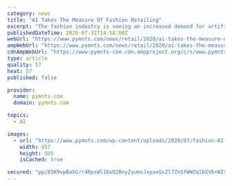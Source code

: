 ```yaml
---
category: news
title: "AI Takes The Measure Of Fashion Retailing"
excerpt: "The fashion industry is seeing an increased demand for artificial intelligence (AI), which can optimize inventory, identify trends and help personalize retail."
publishedDateTime: 2020-07-31T14:58:00Z
webUrl: "https://www.pymnts.com/news/retail/2020/ai-takes-the-measure-of-fashion-retailing/"
ampWebUrl: "https://www.pymnts.com/news/retail/2020/ai-takes-the-measure-of-fashion-retailing/amp/"
cdnAmpWebUrl: "https://www-pymnts-com.cdn.ampproject.org/c/s/www.pymnts.com/news/retail/2020/ai-takes-the-measure-of-fashion-retailing/amp/"
type: article
quality: 57
heat: 57
published: false

provider:
  name: pymnts.com
  domain: pymnts.com

topics:
  - AI

images:
  - url: "https://www.pymnts.com/wp-content/uploads/2020/07/fashion-AI-retail-457x305.jpg"
    width: 457
    height: 305
    isCached: true

secured: "pp/85K9vpBa5G/r4RpsWl16oO2BnyZyumsJxpaxQxZl7ZnSfWWZqlbSV6+WI9hf6ikFZjs+M/7MDEOhlkPRs7ZjhzqoTAcLr5D/ZDlYDJrm4MtqQmTgKPaaTSBkm6qch1AWpxcMm+8Bjk8McR8+hynIC46Dwk/lIwcCPxSAXlLk3sbJfEProNgI4DWstEamp4h3vCfvrINWJcD/W/JonH1THs6ANBahrn0UCfje0BqYnwGQQ8w498TZQCQlYUm4WZ5tDiJOmbPteykYVZKsj9u6AAU4NtIjLrvtsR7+N2y8Xk9xMVrT2Fz52CKXAon7vblEiq0saJrv5pE5YQijlkg==;Xkee8R/iHuRrcdeXulJM0w=="
---
```


